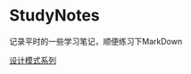 # StudyNotes
记录平时的一些学习笔记，顺便练习下MarkDown

[设计模式系列](https://github.com/DeserveL/StudyNotes/tree/master/basic/src/main/java/com/liuchong/studynotes/designpatterns)